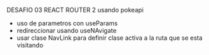 DESAFIO 03 REACT ROUTER 2 usando pokeapi

- uso de parametros con useParams
- redireccionar usando useNAvigate
- usar clase NavLink para definir clase activa a la ruta que se esta visitando






